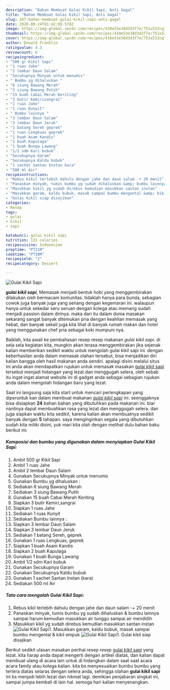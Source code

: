 ```yaml
---
description: "Bahan Membuat Gulai Kikil Sapi, Anti Gagal"
title: "Bahan Membuat Gulai Kikil Sapi, Anti Gagal"
slug: 167-bahan-membuat-gulai-kikil-sapi-anti-gagal
date: 2020-09-24T01:42:09.578Z
image: https://img-global.cpcdn.com/recipes/410e53e38d3d3f7e/751x532cq70/gulai-kikil-sapi-foto-resep-utama.jpg
thumbnail: https://img-global.cpcdn.com/recipes/410e53e38d3d3f7e/751x532cq70/gulai-kikil-sapi-foto-resep-utama.jpg
cover: https://img-global.cpcdn.com/recipes/410e53e38d3d3f7e/751x532cq70/gulai-kikil-sapi-foto-resep-utama.jpg
author: Donald Franklin
ratingvalue: 4.3
reviewcount: 6
recipeingredient:
- "500 gr Kikil Sapi"
- "1 ruas Jahe"
- "2 lembar Daun Salam"
- "Secukupnya Minyak untuk menumis"
- " Bumbu yg dihaluskan "
- "6 siung Bawang Merah"
- "3 siung Bawang Putih"
- "15 buah Cabai Merah Keriting"
- "3 butir Kemirisangrai"
- "1 ruas Jahe"
- "1 ruas Kunyit"
- " Bumbu lainnya "
- "3 lembar Daun Salam"
- "3 lembar Daun Jeruk"
- "1 batang Sereh geprek"
- "1 ruas Lengkuas geprek"
- "1 buah Asam Kandis"
- "2 buah Kapulaga"
- "1 buah Bunga Lawang"
- "1/2 sdm Kari bubuk"
- "Secukupnya Garam"
- "Secukupnya Kaldu bubuk"
- "1 sachet Santan Instan kara"
- "500 ml Air"
recipeinstructions:
- "Rebus kikil terlebih dahulu dengan jahe dan daun salam -+ 20 menit"
- "Panaskan minyak, tumis bumbu yg sudah dihaluskan &amp; bumbu lainnya sampai harum kemudian masukkan air tunggu sampai air mendidih"
- "Masukkan kikil yg sudah direbus kemudian masukkan santan instan"
- "Masukkan garam, kaldu bubuk, masak sampai bumbu mengental &amp; kikil empuk"
- "Gulai kikil siap disajikan"
categories:
- Resep
tags:
- gulai
- kikil
- sapi

katakunci: gulai kikil sapi 
nutrition: 131 calories
recipecuisine: Indonesian
preptime: "PT21M"
cooktime: "PT30M"
recipeyield: "2"
recipecategory: Dessert

---
```



![Gulai Kikil Sapi](https://img-global.cpcdn.com/recipes/410e53e38d3d3f7e/751x532cq70/gulai-kikil-sapi-foto-resep-utama.jpg)

<b><i>gulai kikil sapi</i></b>, Memasak menjadi bentuk hobi yang menggembirakan dilakukan oleh bermacam komunitas. tidaklah hanya para bunda, sebagian cowok juga banyak juga yang senang dengan kegemaran ini. walaupun hanya untuk sekedar seru seruan dengan kolega atau memang sudah menjadi passion dalam dirinya. maka dari itu dalam dunia masakan sekarang sangat banyak ditemukan pria dengan keahlian memasak yang hebat, dan banyak sekali juga kita lihat di banyak rumah makan dan hotel yang menggunakan chef pria sebagai koki mumpuni nya.



Baiklah, kita awali ke pembahasan resep resep makanan <i>gulai kikil sapi</i>. di sela sela kegiatan kita, mungkin akan terasa menggembirakan jika sejenak kalian memberikan sedikit waktu untuk mengolah gulai kikil sapi ini. dengan keberhasilan anda dalam memasak olahan tersebut, bisa menjadikan diri kalian bangga oleh hasil makanan anda sendiri. apalagi disini melalui situs ini anda akan mendapatkan rujukan untuk memasak masakan <u>gulai kikil sapi</u> tersebut menjadi hidangan yang lezat dan menggugah selera, oleh sebab itu ingat ingat alamat website ini di gadget anda sebagai sebagian rujukan anda dalam mengolah hidangan baru yang lezat.


Saat ini langsung saja kita start untuk mencari perlengkapan yang diperuntuk kan dalam membuat makanan <u><i>gulai kikil sapi</i></u> ini. seenggaknya bisa disiapkan <b>24</b> bahan bahan yang dibutuhkan pada makanan ini. biar nantinya dapat membuahkan rasa yang lezat dan menggugah selera. dan juga siapkan waktu kita sedikit, karena kalian akan membuatnya sedikit banyak dengan <b>5</b> tahapan. saya menginginkan segala yang dibutuhkan sudah kita miliki disini, yuk mari kita olah dengan melihat dulu bahan baku berikut ini.

<!--inarticleads1-->

##### Komposisi dan bumbu yang digunakan dalam menyiapkan Gulai Kikil Sapi:

1. Ambil 500 gr Kikil Sapi
1. Ambil 1 ruas Jahe
1. Ambil 2 lembar Daun Salam
1. Gunakan Secukupnya Minyak untuk menumis
1. Gunakan  Bumbu yg dihaluskan :
1. Sediakan 6 siung Bawang Merah
1. Sediakan 3 siung Bawang Putih
1. Gunakan 15 buah Cabai Merah Keriting
1. Siapkan 3 butir Kemiri,sangrai
1. Siapkan 1 ruas Jahe
1. Sediakan 1 ruas Kunyit
1. Sediakan  Bumbu lainnya :
1. Siapkan 3 lembar Daun Salam
1. Siapkan 3 lembar Daun Jeruk
1. Sediakan 1 batang Sereh, geprek
1. Gunakan 1 ruas Lengkuas, geprek
1. Siapkan 1 buah Asam Kandis
1. Siapkan 2 buah Kapulaga
1. Gunakan 1 buah Bunga Lawang
1. Ambil 1/2 sdm Kari bubuk
1. Gunakan Secukupnya Garam
1. Gunakan Secukupnya Kaldu bubuk
1. Gunakan 1 sachet Santan Instan (kara)
1. Sediakan 500 ml Air




<!--inarticleads2-->

##### Tata cara mengolah Gulai Kikil Sapi:

1. Rebus kikil terlebih dahulu dengan jahe dan daun salam -+ 20 menit
1. Panaskan minyak, tumis bumbu yg sudah dihaluskan &amp; bumbu lainnya sampai harum kemudian masukkan air tunggu sampai air mendidih
1. Masukkan kikil yg sudah direbus kemudian masukkan santan instan
<img src="//assets-global.cpcdn.com/assets/icons/button_play-2c75c40dde080a61004c1f40b05d8f140eaff45d7e9e6481dc71c63d2e7c4909.png" alt="Gulai Kikil Sapi">1. Masukkan garam, kaldu bubuk, masak sampai bumbu mengental &amp; kikil empuk
<img src="//assets-global.cpcdn.com/assets/icons/button_play-2c75c40dde080a61004c1f40b05d8f140eaff45d7e9e6481dc71c63d2e7c4909.png" alt="Gulai Kikil Sapi">1. Gulai kikil siap disajikan




Berikut sedikit ulasan masakan perihal resep resep <u>gulai kikil sapi</u> yang lezat. kita harap anda dapat mengerti dengan artikel diatas, dan kalian dapat membuat ulang di acara lain untuk di hidangkan dalam saat saat acara acara family atau kolega kalian. kita bs menyesuaikan bumbu bumbu yang tertera diatas selaras dengan selera anda, sehingga olahan <b>gulai kikil sapi</b> ini bs menjadi lebih lezat dan nikmat lagi. demikian penjabaran singkat ini, sampai jumpa kembali di lain hal. semoga hari kalian menyenangkan.

